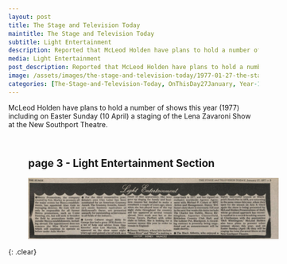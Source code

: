 ```yaml
---
layout: post
title: The Stage and Television Today
maintitle: The Stage and Television Today
subtitle: Light Entertainment
description: Reported that McLeod Holden have plans to hold a number of shows this year including on Easter Sunday (10 April 1977) a staging of the Lena Zavaroni Show at the New Southport Theatre.
media: Light Entertainment
post_description: Reported that McLeod Holden have plans to hold a number of shows this year including on Easter Sunday (10 April 1977) a staging of the Lena Zavaroni Show at the New Southport Theatre.
image: /assets/images/the-stage-and-television-today/1977-01-27-the-stage-and-television-today-page-03-cropped.jpg
categories: [The-Stage-and-Television-Today, OnThisDay27January, Year-1977]
---
```


McLeod Holden have plans to hold a number of shows this year (1977) including on Easter Sunday (10 April) a staging of the Lena Zavaroni Show at the New Southport Theatre.

<figure class="fig1">
<figcaption>
<h2 id="page-3">page 3 - Light Entertainment Section</h2>
</figcaption>
<a href="/assets/images/the-stage-and-television-today/1977-01-27-the-stage-and-television-today-page-03-cropped.jpg"><img src="/assets/images/the-stage-and-television-today/1977-01-27-the-stage-and-television-today-page-03-cropped.jpg" class="full-width zoom-in"></a>
</figure>

<br />{: .clear}

<style>
.fig1 {float:left; width:100%;}

figcaption {float:left; width:100%;}
</style>

